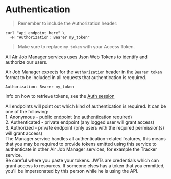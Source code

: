 # Authentication

> Remember to include the Authorization header:

```shell
curl "api_endpoint_here" \
  -H "Authorization: Bearer my_token"
```

> Make sure to replace `my_token` with your Access Token.

All Air Job Manager services uses Json Web Tokens to identify and authorize our users.

Air Job Manager expects for the `Authorization` header in the `Bearer token` format to be included in all requests that authentication is required.

`Authorization: Bearer my_token`

Info on how to retrieve tokens, see the <a href="#auth">Auth session</a>

<aside class="notice">
  All endpoints will point out which kind of authentication is required. It can be one of the following:
  <br />
  1. Anonymous - public endpoint (no authentication required)
  <br />
  2. Authenticated - private endpoint (any logged user will grant access)
  <br />
  3. Authorized - private endpoint (only users with the required permission(s) will grant access)
</aside>

<aside class="notice">
  The Manager service handles all authentication-related features, this means that you may be required to provide tokens emitted using this service to authenticate in other Air Job Manager services, for example the Tracker service.
</aside>

<aside class="warning">
  Be careful where you paste your tokens. JWTs are credentials which can grant access to resources. If someone elses has a token that you emmitted, you'll be impersonated by this person while he is using the API.
</aside>
